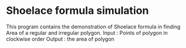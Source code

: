 ﻿# Shoelace formula simulation
This program contains the demonstration of Shoelace formula in finding Area of a regular and irregular polygon.
Input : Points of polygon in clockwise order
Output : the area of polygon